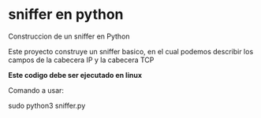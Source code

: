 # sniffer en python
Construccion de un  sniffer en Python 

Este proyecto construye un sniffer basico, en el cual podemos describir los campos de la cabecera IP y la cabecera TCP 

**Este codigo debe ser ejecutado en linux**

Comando a usar:

sudo python3 sniffer.py
